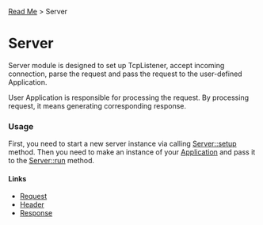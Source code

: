 [Read Me](https://github.com/bohdaq/rust-web-server/tree/main) > Server 

# Server 

Server module is designed to set up TcpListener, accept incoming connection, parse the request and pass the request to the user-defined Application.

User Application is responsible for processing the request. By processing request, it means generating corresponding response.


### Usage
First, you need to start a new server instance via calling [Server::setup]() method. Then you need to make an instance of your [Application]() and pass it to the [Server::run]() method.

#### Links
- [Request]()
- [Header](https://github.com/bohdaq/rust-web-server/tree/main/src/header)
- [Response]()
